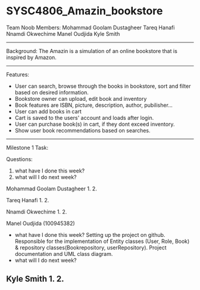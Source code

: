 # SYSC4806_Amazin_bookstore 

Team Noob Members:
 Mohammad Goolam Dustagheer
 Tareq Hanafi
 Nnamdi Okwechime
 Manel Oudjida
 Kyle Smith	

------------------------------------------------------------------------------------------------------------
Background:
The Amazin is a simulation of an online bookstore that is inspired by Amazon. 

------------------------------------------------------------------------------------------------------------
Features:

- User can search, browse through the books in bookstore, sort and filter based on desired information.
- Bookstore owner can upload, edit book and inventory
- Book features are ISBN, picture, description, author, pubilisher...
- User can add books in cart
- Cart is saved to the users' account and loads after login.
- User can purchase book(s) in cart, if they dont exceed inventory.
- Show user book recommendations based on searches.

------------------------------------------------------------------------------------------------------------

Milestone 1 Task:

Questions:
1. what have I done this week? 
2. what will I do next week? 

Mohammad Goolam Dustagheer
1.
2.
 
Tareq Hanafi
1.
2.
 
Nnamdi Okwechime 
1.
2.

Manel Oudjida (100945382)
- what have I done this week?  Setting up the project on github. Responsible for the implementation of Entity classes (User, Role, Book) & repository classes(Bookrepository, userRepository). Project documentation and UML class diagram.
- what will I do next week? 


 Kyle Smith	
1.
2.
------------------------------------------------------------------------------------------------------------
